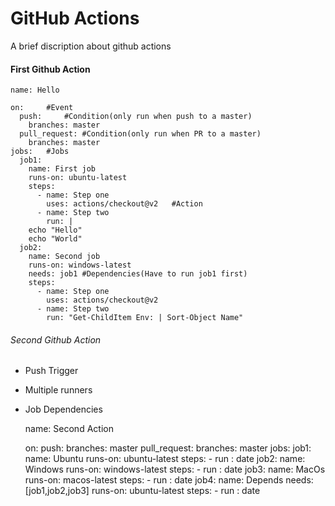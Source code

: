 # GitHub Actions

A brief discription about github actions

#### First Github Action
    name: Hello
    
    on: 	#Event
      push: 	#Condition(only run when push to a master)
        branches: master
      pull_request: #Condition(only run when PR to a master)
        branches: master
    jobs:	#Jobs
      job1:
        name: First job
        runs-on: ubuntu-latest
        steps:
          - name: Step one
            uses: actions/checkout@v2	#Action
          - name: Step two
            run: |
		echo "Hello"
		echo "World"
      job2:
        name: Second job
        runs-on: windows-latest
        needs: job1 #Dependencies(Have to run job1 first)
        steps:
          - name: Step one
            uses: actions/checkout@v2
          - name: Step two
            run: "Get-ChildItem Env: | Sort-Object Name"
    
###### Second Github Action

- Push Trigger
- Multiple runners
- Job Dependencies

    name: Second Action
    
    on: 
      push:
        branches: master
      pull_request:
        branches: master
    jobs:
      job1:
        name: Ubuntu
        runs-on: ubuntu-latest
        steps:
          - run : date
      job2:
        name: Windows
        runs-on: windows-latest
        steps:
          - run : date
      job3:
        name: MacOs
        runs-on: macos-latest
        steps:
          - run : date
      job4:
        name: Depends
        needs: [job1,job2,job3]
        runs-on: ubuntu-latest
        steps:
          - run : date
